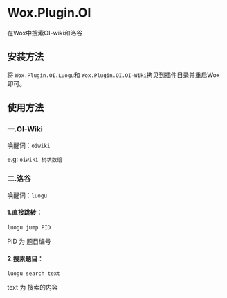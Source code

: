 # Wox.Plugin.OI

在Wox中搜索OI-wiki和洛谷

## 安装方法

将 ``Wox.Plugin.OI.Luogu``和 `Wox.Plugin.OI.OI-Wiki`拷贝到插件目录并重启Wox即可。

## 使用方法

### 一.OI-Wiki

唤醒词：``oiwiki``

e.g: ``oiwiki 树状数组``

### 二.洛谷

唤醒词：``luogu``

#### 1.直接跳转：

```
luogu jump PID
```

PID 为 题目编号

#### 2.搜索题目：

```
luogu search text
```

text 为 搜索的内容
